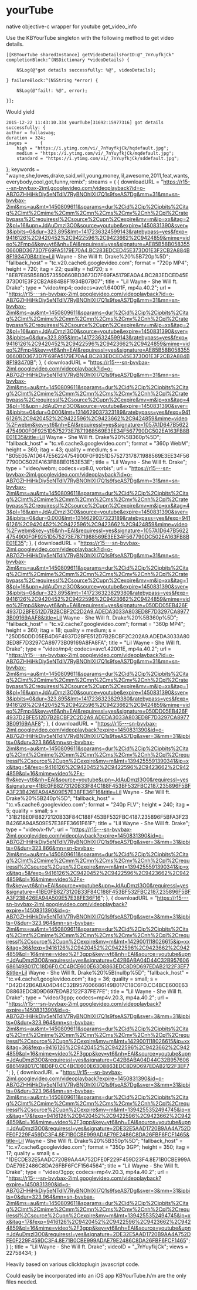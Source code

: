 # yourTube
native objective-c wrapper for youtube get_video_info

Use the KBYourTube singleton with the following method to get video details.

    [[KBYourTube sharedInstance] getVideoDetailsForID:@"_7nYuyfkjCk" completionBlock:^(NSDictionary *videoDetails) {
    
        NSLog(@"got details successfully: %@", videoDetails);
    
    } failureBlock:^(NSString *error) {

        NSLog(@"fail!: %@", error);

    }];
    
Would yield
    
    2015-12-22 11:43:10.334 yourTube[31692:15977316] got details successfully: {
    author = fullaswag;
    duration = 324;
    images =     {
        high = "https://i.ytimg.com/vi/_7nYuyfkjCk/hqdefault.jpg";
        medium = "https://i.ytimg.com/vi/_7nYuyfkjCk/mqdefault.jpg";
        standard = "https://i.ytimg.com/vi/_7nYuyfkjCk/sddefault.jpg";
};
    keywords = "wayne,she,loves,drake,said,will,young,money,lil,awesome,2011,feat,wants,everybody,cool,got,funny,remix";
    streams =     (
                {
            downloadURL = "https://r15---sn-bvvbax-2iml.googlevideo.com/videoplayback?id=o-AB7GZHHiHkDiy5eNTdlV7RyBNOhIXII7Q1s9fseAS7Dg&mm=31&mn=sn-bvvbax-2iml&ms=au&mt=1450809611&sparams=dur%2Cid%2Cip%2Cipbits%2Citag%2Clmt%2Cmime%2Cmm%2Cmn%2Cms%2Cmv%2Cnh%2Cpl%2Cratebypass%2Crequiressl%2Csource%2Cupn%2Cexpire&mv=m&ip=xx&itag=22&pl=16&upn=JdAuDmzI3O0&source=youtube&expire=1450831390&sver=3&ipbits=0&dur=323.895&lmt=1417236324599143&ratebypass=yes&fexp=9416126%2C9420452%2C9422596%2C9423662%2C9424859&mime=video%2Fmp4&key=yt6&nh=EAI&requiressl=yes&signature=AE85B58B0583550660BD3673D7F69FA5179E70A4.BC283EDCED45E373D01E3F2CB2A884B8F193470B&title=Lil Wayne - She Will ft. Drake%20%5B720p%5D";
            "fallback_host" = "tc.v20.cache6.googlevideo.com";
            format = "720p MP4";
            height = 720;
            itag = 22;
            quality = hd720;
            s = "8E87E85B58B0573550660BD3673D7F69FA5179EA0A4.BC283EDCED45E373D01E3F2CB2A884B8F1934B07B07";
            title = "Lil Wayne - She Will ft. Drake";
            type = "video/mp4; codecs=avc1.64001F, mp4a.40.2";
            url = "https://r15---sn-bvvbax-2iml.googlevideo.com/videoplayback?id=o-AB7GZHHiHkDiy5eNTdlV7RyBNOhIXII7Q1s9fseAS7Dg&mm=31&mn=sn-bvvbax-2iml&ms=au&mt=1450809611&sparams=dur%2Cid%2Cip%2Cipbits%2Citag%2Clmt%2Cmime%2Cmm%2Cmn%2Cms%2Cmv%2Cnh%2Cpl%2Cratebypass%2Crequiressl%2Csource%2Cupn%2Cexpire&mv=m&ip=xx&itag=22&pl=16&upn=JdAuDmzI3O0&source=youtube&expire=1450831390&sver=3&ipbits=0&dur=323.895&lmt=1417236324599143&ratebypass=yes&fexp=9416126%2C9420452%2C9422596%2C9423662%2C9424859&mime=video%2Fmp4&key=yt6&nh=EAI&requiressl=yes&signature=AE85B58B0583550660BD3673D7F69FA5179E70A4.BC283EDCED45E373D01E3F2CB2A884B8F193470B";
        },
                {
            downloadURL = "https://r15---sn-bvvbax-2iml.googlevideo.com/videoplayback?id=o-AB7GZHHiHkDiy5eNTdlV7RyBNOhIXII7Q1s9fseAS7Dg&mm=31&mn=sn-bvvbax-2iml&ms=au&mt=1450809611&sparams=dur%2Cid%2Cip%2Cipbits%2Citag%2Clmt%2Cmime%2Cmm%2Cmn%2Cms%2Cmv%2Cnh%2Cpl%2Cratebypass%2Crequiressl%2Csource%2Cupn%2Cexpire&mv=m&ip=xx&itag=43&pl=16&upn=JdAuDmzI3O0&source=youtube&expire=1450831390&sver=3&ipbits=0&dur=0.000&lmt=1314629037323189&ratebypass=yes&fexp=9416126%2C9420452%2C9422596%2C9423662%2C9424859&mime=video%2Fwebm&key=yt6&nh=EAI&requiressl=yes&signature=1057A1D647B56224754900F0F9251D575273E787.1988569E3EE34F567790DC502EA163FB8BE01E35&title=Lil Wayne - She Will ft. Drake%20%5B360p%5D";
            "fallback_host" = "tc.v6.cache3.googlevideo.com";
            format = "360p WebM";
            height = 360;
            itag = 43;
            quality = medium;
            s = "B05E057A1D647E56224754900F0F9251D5752731787.1988569E3EE34F567790DC502EA163FB8BE0153E53E";
            title = "Lil Wayne - She Will ft. Drake";
            type = "video/webm; codecs=vp8.0, vorbis";
            url = "https://r15---sn-bvvbax-2iml.googlevideo.com/videoplayback?id=o-AB7GZHHiHkDiy5eNTdlV7RyBNOhIXII7Q1s9fseAS7Dg&mm=31&mn=sn-bvvbax-2iml&ms=au&mt=1450809611&sparams=dur%2Cid%2Cip%2Cipbits%2Citag%2Clmt%2Cmime%2Cmm%2Cmn%2Cms%2Cmv%2Cnh%2Cpl%2Cratebypass%2Crequiressl%2Csource%2Cupn%2Cexpire&mv=m&ip=xx&itag=43&pl=16&upn=JdAuDmzI3O0&source=youtube&expire=1450831390&sver=3&ipbits=0&dur=0.000&lmt=1314629037323189&ratebypass=yes&fexp=9416126%2C9420452%2C9422596%2C9423662%2C9424859&mime=video%2Fwebm&key=yt6&nh=EAI&requiressl=yes&signature=1057A1D647B56224754900F0F9251D575273E787.1988569E3EE34F567790DC502EA163FB8BE01E35";
        },
                {
            downloadURL = "https://r15---sn-bvvbax-2iml.googlevideo.com/videoplayback?id=o-AB7GZHHiHkDiy5eNTdlV7RyBNOhIXII7Q1s9fseAS7Dg&mm=31&mn=sn-bvvbax-2iml&ms=au&mt=1450809611&sparams=dur%2Cid%2Cip%2Cipbits%2Citag%2Clmt%2Cmime%2Cmm%2Cmn%2Cms%2Cmv%2Cnh%2Cpl%2Cratebypass%2Crequiressl%2Csource%2Cupn%2Cexpire&mv=m&ip=xx&itag=18&pl=16&upn=JdAuDmzI3O0&source=youtube&expire=1450831390&sver=3&ipbits=0&dur=323.895&lmt=1417236323829380&ratebypass=yes&fexp=9416126%2C9420452%2C9422596%2C9423662%2C9424859&mime=video%2Fmp4&key=yt6&nh=EAI&requiressl=yes&signature=050DD05EB426F4937D2BFE512D7B2BCBF2C2D2A9.ADEDA3033A803ED8F7D3297CA89773B09169AAF8&title=Lil Wayne - She Will ft. Drake%20%5B360p%5D";
            "fallback_host" = "tc.v2.cache7.googlevideo.com";
            format = "360p MP4";
            height = 360;
            itag = 18;
            quality = medium;
            s = "250D50DD05EB4D6F4937D2BFE512D7B2BCBF2C202A9.ADEDA3033A803ED8F7D3297CA89773B09169A8FA8FA";
            title = "Lil Wayne - She Will ft. Drake";
            type = "video/mp4; codecs=avc1.42001E, mp4a.40.2";
            url = "https://r15---sn-bvvbax-2iml.googlevideo.com/videoplayback?id=o-AB7GZHHiHkDiy5eNTdlV7RyBNOhIXII7Q1s9fseAS7Dg&mm=31&mn=sn-bvvbax-2iml&ms=au&mt=1450809611&sparams=dur%2Cid%2Cip%2Cipbits%2Citag%2Clmt%2Cmime%2Cmm%2Cmn%2Cms%2Cmv%2Cnh%2Cpl%2Cratebypass%2Crequiressl%2Csource%2Cupn%2Cexpire&mv=m&ip=xx&itag=18&pl=16&upn=JdAuDmzI3O0&source=youtube&expire=1450831390&sver=3&ipbits=0&dur=323.895&lmt=1417236323829380&ratebypass=yes&fexp=9416126%2C9420452%2C9422596%2C9423662%2C9424859&mime=video%2Fmp4&key=yt6&nh=EAI&requiressl=yes&signature=050DD05EB426F4937D2BFE512D7B2BCBF2C2D2A9.ADEDA3033A803ED8F7D3297CA89773B09169AAF8";
        },
                {
            downloadURL = "https://r15---sn-bvvbax-2iml.googlevideo.com/videoplayback?expire=1450831390&id=o-AB7GZHHiHkDiy5eNTdlV7RyBNOhIXII7Q1s9fseAS7Dg&sver=3&mm=31&ipbits=0&dur=323.866&mn=sn-bvvbax-2iml&ms=au&mt=1450809611&sparams=dur%2Cid%2Cip%2Cipbits%2Citag%2Clmt%2Cmime%2Cmm%2Cmn%2Cms%2Cmv%2Cnh%2Cpl%2Crequiressl%2Csource%2Cupn%2Cexpire&mv=m&lmt=1394255591390341&ip=xx&itag=5&fexp=9416126%2C9420452%2C9422596%2C9423662%2C9424859&pl=16&mime=video%2Fx-flv&key=yt6&nh=EAI&source=youtube&upn=JdAuDmzI3O0&requiressl=yes&signature=41BE0FB8273120B33F84C188F453BF532FBC2187.235896F5BFA3F23B426EA94A509E57E38FE36F16&title=Lil Wayne - She Will ft. Drake%20%5B240p%5D";
            "fallback_host" = "tc.v5.cache6.googlevideo.com";
            format = "240p FLV";
            height = 240;
            itag = 5;
            quality = small;
            s = "31B21BE0FB8272120B33F84C188F453BF532FBC4187.235896F5BFA3F23B426EA94A509E57E38FE3661F61F";
            title = "Lil Wayne - She Will ft. Drake";
            type = "video/x-flv";
            url = "https://r15---sn-bvvbax-2iml.googlevideo.com/videoplayback?expire=1450831390&id=o-AB7GZHHiHkDiy5eNTdlV7RyBNOhIXII7Q1s9fseAS7Dg&sver=3&mm=31&ipbits=0&dur=323.866&mn=sn-bvvbax-2iml&ms=au&mt=1450809611&sparams=dur%2Cid%2Cip%2Cipbits%2Citag%2Clmt%2Cmime%2Cmm%2Cmn%2Cms%2Cmv%2Cnh%2Cpl%2Crequiressl%2Csource%2Cupn%2Cexpire&mv=m&lmt=1394255591390341&ip=xx&itag=5&fexp=9416126%2C9420452%2C9422596%2C9423662%2C9424859&pl=16&mime=video%2Fx-flv&key=yt6&nh=EAI&source=youtube&upn=JdAuDmzI3O0&requiressl=yes&signature=41BE0FB8273120B33F84C188F453BF532FBC2187.235896F5BFA3F23B426EA94A509E57E38FE36F16";
        },
                {
            downloadURL = "https://r15---sn-bvvbax-2iml.googlevideo.com/videoplayback?expire=1450831390&id=o-AB7GZHHiHkDiy5eNTdlV7RyBNOhIXII7Q1s9fseAS7Dg&sver=3&mm=31&ipbits=0&dur=323.964&mn=sn-bvvbax-2iml&ms=au&mt=1450809611&sparams=dur%2Cid%2Cip%2Cipbits%2Citag%2Clmt%2Cmime%2Cmm%2Cmn%2Cms%2Cmv%2Cnh%2Cpl%2Crequiressl%2Csource%2Cupn%2Cexpire&mv=m&lmt=1429001118026615&ip=xx&itag=36&fexp=9416126%2C9420452%2C9422596%2C9423662%2C9424859&pl=16&mime=video%2F3gpp&key=yt6&nh=EAI&source=youtube&upn=JdAuDmzI3O0&requiressl=yes&signature=C42B6ABA04D44C32B957606686149B017C18D6F0.CC4BCE600E63D8863EDC8D9D697EDAB2122F3EF7&title=Lil Wayne - She Will ft. Drake%20%5B(null)p%5D";
            "fallback_host" = "tc.v4.cache1.googlevideo.com";
            itag = 36;
            quality = small;
            s = "D42D42B6ABA04D44C32B957606686149B017C18C6F0.CC4BCE600E63D8863EDC8D9D697EDAB2122F37FE7FE";
            title = "Lil Wayne - She Will ft. Drake";
            type = "video/3gpp; codecs=mp4v.20.3, mp4a.40.2";
            url = "https://r15---sn-bvvbax-2iml.googlevideo.com/videoplayback?expire=1450831390&id=o-AB7GZHHiHkDiy5eNTdlV7RyBNOhIXII7Q1s9fseAS7Dg&sver=3&mm=31&ipbits=0&dur=323.964&mn=sn-bvvbax-2iml&ms=au&mt=1450809611&sparams=dur%2Cid%2Cip%2Cipbits%2Citag%2Clmt%2Cmime%2Cmm%2Cmn%2Cms%2Cmv%2Cnh%2Cpl%2Crequiressl%2Csource%2Cupn%2Cexpire&mv=m&lmt=1429001118026615&ip=xx&itag=36&fexp=9416126%2C9420452%2C9422596%2C9423662%2C9424859&pl=16&mime=video%2F3gpp&key=yt6&nh=EAI&source=youtube&upn=JdAuDmzI3O0&requiressl=yes&signature=C42B6ABA04D44C32B957606686149B017C18D6F0.CC4BCE600E63D8863EDC8D9D697EDAB2122F3EF7";
        },
                {
            downloadURL = "https://r15---sn-bvvbax-2iml.googlevideo.com/videoplayback?expire=1450831390&id=o-AB7GZHHiHkDiy5eNTdlV7RyBNOhIXII7Q1s9fseAS7Dg&sver=3&mm=31&ipbits=0&dur=323.964&mn=sn-bvvbax-2iml&ms=au&mt=1450809611&sparams=dur%2Cid%2Cip%2Cipbits%2Citag%2Clmt%2Cmime%2Cmm%2Cmn%2Cms%2Cmv%2Cnh%2Cpl%2Crequiressl%2Csource%2Cupn%2Cexpire&mv=m&lmt=1394255352494745&ip=xx&itag=17&fexp=9416126%2C9420452%2C9422596%2C9423662%2C9424859&pl=16&mime=video%2F3gpp&key=yt6&nh=EAI&source=youtube&upn=JdAuDmzI3O0&requiressl=yes&signature=2DE32E5AAD1720B9AA4A752DFE0F229F459DC3F4.8E71B0CBE999ADAE79E2486C8DA26FBF6FCF1465&title=Lil Wayne - She Will ft. Drake%20%5B350p%5D";
            "fallback_host" = "tc.v7.cache6.googlevideo.com";
            format = "350p 3GP";
            height = 350;
            itag = 17;
            quality = small;
            s = "1DECDE32E5AADC720B9AA4A752DFE0F229F459D23F4.8E71B0CBE999ADAE79E2486C8DA26FBF6FCF1564564";
            title = "Lil Wayne - She Will ft. Drake";
            type = "video/3gpp; codecs=mp4v.20.3, mp4a.40.2";
            url = "https://r15---sn-bvvbax-2iml.googlevideo.com/videoplayback?expire=1450831390&id=o-AB7GZHHiHkDiy5eNTdlV7RyBNOhIXII7Q1s9fseAS7Dg&sver=3&mm=31&ipbits=0&dur=323.964&mn=sn-bvvbax-2iml&ms=au&mt=1450809611&sparams=dur%2Cid%2Cip%2Cipbits%2Citag%2Clmt%2Cmime%2Cmm%2Cmn%2Cms%2Cmv%2Cnh%2Cpl%2Crequiressl%2Csource%2Cupn%2Cexpire&mv=m&lmt=1394255352494745&ip=xx&itag=17&fexp=9416126%2C9420452%2C9422596%2C9423662%2C9424859&pl=16&mime=video%2F3gpp&key=yt6&nh=EAI&source=youtube&upn=JdAuDmzI3O0&requiressl=yes&signature=2DE32E5AAD1720B9AA4A752DFE0F229F459DC3F4.8E71B0CBE999ADAE79E2486C8DA26FBF6FCF1465";
        }
    );
    title = "Lil Wayne - She Will ft. Drake";
    videoID = "_7nYuyfkjCk";
    views = 22758434;
}


    

Heavily based on various clicktoplugin javascript code.

Could easily be incorporated into an iOS app KBYourTube.h/m are the only files needed.

